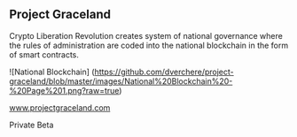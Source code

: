 ## Project Graceland

Crypto Liberation Revolution creates system of national governance where the rules of administration are coded into the national blockchain in the form of smart contracts.

![National Blockchain] (https://github.com/dverchere/project-graceland/blob/master/images/National%20Blockchain%20-%20Page%201.png?raw=true)

www.projectgraceland.com

Private Beta
